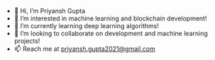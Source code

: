 - 👋 Hi, I’m Priyansh Gupta 
- 👀 I’m interested in machine learning and blockchain development!
- 🌱 I’m currently learning deep learning algorithms!
- 💞️ I’m looking to collaborate on development and machine learning projects!
- 📫 Reach me at priyansh.gupta2021@gmail.com

<!---
priyansh2003/priyansh2003 is a ✨ special ✨ repository because its `README.md` (this file) appears on your GitHub profile.
You can click the Preview link to take a look at your changes.
--->
